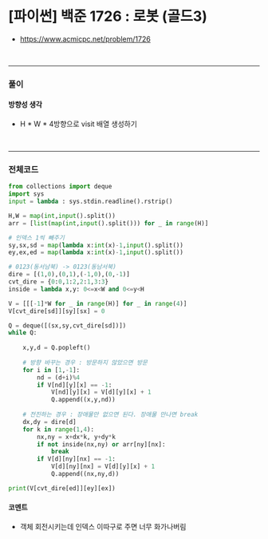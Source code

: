 # **\[파이썬\] 백준 1726 : 로봇 (골드3)**
* https://www.acmicpc.net/problem/1726
<br>


---

### **풀이**

#### **방향성 생각**
* H * W * 4방향으로 visit 배열 생성하기

<br>

---

### **전체코드**
```python
from collections import deque
import sys
input = lambda : sys.stdin.readline().rstrip()

H,W = map(int,input().split())
arr = [list(map(int,input().split())) for _ in range(H)]

# 인덱스 1씩 빼주기
sy,sx,sd = map(lambda x:int(x)-1,input().split())
ey,ex,ed = map(lambda x:int(x)-1,input().split())

# 0123(동서남북) -> 0123(동남서북)
dire = [(1,0),(0,1),(-1,0),(0,-1)]
cvt_dire = {0:0,1:2,2:1,3:3}
inside = lambda x,y: 0<=x<W and 0<=y<H

V = [[[-1]*W for _ in range(H)] for _ in range(4)]
V[cvt_dire[sd]][sy][sx] = 0

Q = deque([(sx,sy,cvt_dire[sd])])
while Q:
    
    x,y,d = Q.popleft()
    
    # 방향 바꾸는 경우 : 방문하지 않았으면 방문
    for i in [1,-1]:
        nd = (d+i)%4
        if V[nd][y][x] == -1:
            V[nd][y][x] = V[d][y][x] + 1
            Q.append((x,y,nd))
                    
    # 전진하는 경우 : 장애물만 없으면 된다. 장애물 만나면 break
    dx,dy = dire[d]
    for k in range(1,4):
        nx,ny = x+dx*k, y+dy*k
        if not inside(nx,ny) or arr[ny][nx]:
            break
        if V[d][ny][nx] == -1:
            V[d][ny][nx] = V[d][y][x] + 1
            Q.append((nx,ny,d))

print(V[cvt_dire[ed]][ey][ex])
```

#### **코멘트**

* 객체 회전시키는데 인덱스 이따구로 주면 너무 화가나버림